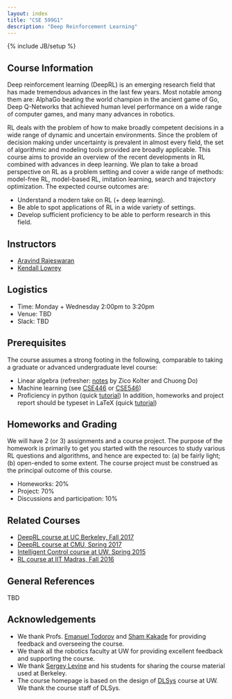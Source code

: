 ```yaml
---
layout: index
title: "CSE 599G1"
description: "Deep Reinforcement Learning"
---
```

{% include JB/setup %}

## Course Information

Deep reinforcement learning (DeepRL) is an emerging research field that has made tremendous advances in the last few years. Most notable among them are: AlphaGo beating the world champion in the ancient game of Go, Deep Q-Networks that achieved human level performance on a wide range of computer games, and many many advances in robotics.

RL deals with the problem of how to make broadly competent decisions in a wide range of dynamic and uncertain environments. Since the problem of decision making under uncertainty is prevalent in almost every field, the set of algorithmic and modeling tools provided are broadly applicable. This course aims to provide an overview of the recent developments in RL combined with advances in deep learning. We plan to take a broad perspective on RL as a problem setting and cover a wide range of methods: model-free RL, model-based RL, imitation learning, search and trajectory optimization. The expected course outcomes are:

- Understand a modern take on RL (+ deep learning).
- Be able to spot applications of RL in a wide variety of settings.
- Develop sufficient proficiency to be able to perform research in this field.

## Instructors

- [Aravind Rajeswaran](http://aravindr93.github.io/)
- [Kendall Lowrey](https://scholar.google.com/citations?user=ejsX7D0AAAAJ&hl=en&oi=ao)

## Logistics

- Time: Monday + Wednesday 2:00pm to 3:20pm
- Venue: TBD
- Slack: TBD

## Prerequisites

The course assumes a strong footing in the following, comparable to taking a graduate or advanced undergraduate level course:
- Linear algebra (refresher: [notes](http://www.cs.cmu.edu/~zkolter/course/15-884/linalg-review.pdf) by Zico Kolter and Chuong Do)
- Machine learning (see [CSE446](https://courses.cs.washington.edu/courses/cse446/18wi/) or [CSE546](https://courses.cs.washington.edu/courses/cse546/17au/))
- Proficiency in python (quick [tutorial](https://www.learnpython.org/))
In addition, homeworks and project report should be typeset in LaTeX (quick [tutorial](https://www.sharelatex.com/learn/Learn_LaTeX_in_30_minutes))

## Homeworks and Grading

We will have 2 (or 3) assignments and a course project. The purpose of the homework is primarily to get you started with the resources to study various RL questions and algorithms, and hence are expected to: (a) be fairly light; (b) open-ended to some extent. The course project must be construed as the principal outcome of this course.

- Homeworks: 20%
- Project: 70%
- Discussions and participation: 10%

## Related Courses

- [DeepRL course at UC Berkeley, Fall 2017](http://rll.berkeley.edu/deeprlcourse/)
- [DeepRL course at CMU, Spring 2017](https://katefvision.github.io/)
- [Intelligent Control course at UW, Spring 2015](https://homes.cs.washington.edu/~todorov/courses/amath579/index.html)
- [RL course at IIT Madras, Fall 2016](http://nptel.ac.in/courses/106106143/)

## General References

TBD

## Acknowledgements

- We thank Profs. [Emanuel Todorov](http://homes.cs.washington.edu/~todorov/) and [Sham Kakade](https://homes.cs.washington.edu/~sham/) for providing feedback and overseeing the course.
- We thank all the robotics faculty at UW for providing excellent feedback and supporting the course.
- We thank [Sergey Levine](https://people.eecs.berkeley.edu/~svlevine/) and his students for sharing the course material used at Berkeley.
- The course homepage is based on the design of [DLSys](http://dlsys.cs.washington.edu/) course at UW. We thank the course staff of DLSys.
